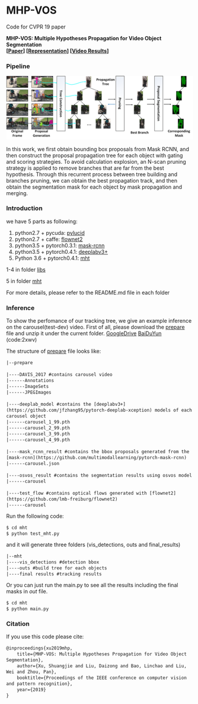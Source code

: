 # MHP-VOS
Code for CVPR 19 paper

**MHP-VOS: Multiple Hypotheses Propagation for Video Object Segmentation** <br />
**[[Paper](https://arxiv.org/abs/1904.08141)] [[Representation](https://youtu.be/mnz6L5zpn5Q)] [[Video Results](https://youtu.be/69Z4olPnAxE)]** <br />

### Pipeline
<div align="center">
  <img src="res/pipeline.png" width="750px" />
</div>

In this work, we first obtain bounding box proposals from Mask RCNN, and then construct the proposal propagation tree for each object with gating and scoring strategies. To avoid calculation explosion, an N-scan pruning strategy is applied to remove branches that are far from the best hypothesis. Through this recurrent process between tree building and branches pruning, we can obtain the best propagation track, and then obtain the segmentation mask for each object by mask propagation and merging.

### Introduction
we have 5 parts as following:
1. python2.7 + pycuda: [pylucid](https://github.com/yelantingfeng/pyLucid)
2. python2.7 + caffe: [flownet2](https://github.com/lmb-freiburg/flownet2)
3. python3.5 + pytorch0.3.1: [mask-rcnn](https://github.com/multimodallearning/pytorch-mask-rcnn)
4. python3.5 + pytorch0.4.1: [deeplabv3+](https://github.com/jfzhang95/pytorch-deeplab-xception)
5. Python 3.6 + pytorch0.4.1: [mht](./mht)

1-4 in folder [libs](./libs)

5 in folder [mht](./mht)

For more details, please refer to the README.md file in each folder

### Inference 
To show the perfomance of our tracking tree, we give an example inference on the carousel(test-dev) video.
First of all, please download the [prepare](./prepare) file and unzip it under the current folder. [GoogleDrive](https://drive.google.com/open?id=1kHTmaNarpWftKoFktK7qazLyJX0ezaz2) [BaiDuYun](https://pan.baidu.com/s/1b4g6kaRlccQh7oLYT76-fw) (code:2xwv)

The structure of [prepare](./prepare) file looks like:

```
|--prepare

|----DAVIS_2017 #contains carousel video
|------Annotations
|------ImageSets
|------JPEGImages

|----deeplab_model #contains the [deeplabv3+](https://github.com/jfzhang95/pytorch-deeplab-xception) models of each carousel object
|------carousel_1_99.pth
|------carousel_2_99.pth
|------carousel_3_99.pth
|------carousel_4_99.pth

|----mask_rcnn_result #contains the bbox proposals generated from the [mask-rcnn](https://github.com/multimodallearning/pytorch-mask-rcnn)
|------carousel.json

|----osvos_result #contains the segmentation results using osvos model
|------carousel

|----test_flow #contains optical flows generated with [flownet2](https://github.com/lmb-freiburg/flownet2)
|------carousel
```

Run the following code:

    $ cd mht
    $ python test_mht.py

and it will generate three folders (vis_detections, outs and final_results)
```
|--mht
|----vis_detections #detection bbox
|----outs #build tree for each objects
|----final results #tracking results
```

Or you can just run the main.py to see all the results including the final masks in $out$ file.

    $ cd mht
    $ python main.py

### Citation
If you use this code please cite:

```
@inproceedings{xu2019mhp,
  	title={MHP-VOS: Multiple Hypotheses Propagation for Video Object Segmentation},
  	author={Xu, Shuangjie and Liu, Daizong and Bao, Linchao and Liu, Wei and Zhou, Pan},
  	booktitle={Proceedings of the IEEE conference on computer vision and pattern recognition},
    year={2019}
}
```
